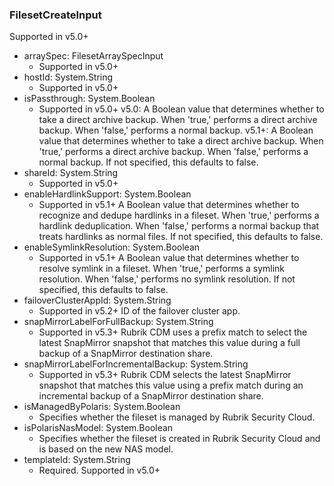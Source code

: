 ### FilesetCreateInput
Supported in v5.0+

- arraySpec: FilesetArraySpecInput
  - Supported in v5.0+
- hostId: System.String
  - Supported in v5.0+
- isPassthrough: System.Boolean
  - Supported in v5.0+
      v5.0: A Boolean value that determines whether to take a direct archive backup. When 'true,' performs a direct archive backup. When 'false,' performs a normal backup.
      v5.1+: A Boolean value that determines whether to take a direct archive backup. When 'true,' performs a direct archive backup. When 'false,' performs a normal backup. If not specified, this defaults to false.
- shareId: System.String
  - Supported in v5.0+
- enableHardlinkSupport: System.Boolean
  - Supported in v5.1+
      A Boolean value that determines whether to recognize and dedupe hardlinks in a fileset. When 'true,' performs a hardlink deduplication. When 'false,' performs a normal backup that treats hardlinks as normal files. If not specified, this defaults to false.
- enableSymlinkResolution: System.Boolean
  - Supported in v5.1+
      A Boolean value that determines whether to resolve symlink in a fileset. When 'true,' performs a symlink resolution. When 'false,' performs no symlink resolution. If not specified, this defaults to false.
- failoverClusterAppId: System.String
  - Supported in v5.2+
      ID of the failover cluster app.
- snapMirrorLabelForFullBackup: System.String
  - Supported in v5.3+
      Rubrik CDM uses a prefix match to select the latest SnapMirror snapshot that matches this value during a full backup of a SnapMirror destination share.
- snapMirrorLabelForIncrementalBackup: System.String
  - Supported in v5.3+
      Rubrik CDM selects the latest SnapMirror snapshot that matches this value using a prefix match during an incremental backup of a SnapMirror destination share.
- isManagedByPolaris: System.Boolean
  - Specifies whether the fileset is managed by Rubrik Security Cloud.
- isPolarisNasModel: System.Boolean
  - Specifies whether the fileset is created in Rubrik Security Cloud and is based on the new NAS model.
- templateId: System.String
  - Required. Supported in v5.0+

